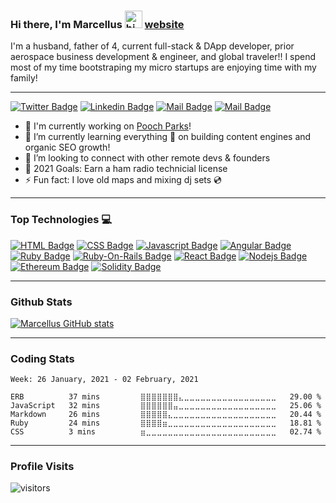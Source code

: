 ### Hi there, I'm Marcellus <img src="https://user-images.githubusercontent.com/1303154/88677602-1635ba80-d120-11ea-84d8-d263ba5fc3c0.gif" width="28px" alt="hi"> [website](https://marcellusspears.me)

I'm a husband, father of 4, current full-stack & DApp developer, prior aerospace business development & engineer, and global traveler!! I spend most of my time bootstraping my micro startups are enjoying time with my family!
<br />

---
[![Twitter Badge](https://img.shields.io/badge/-@marcellusspears-1ca0f1?style=flat&labelColor=1ca0f1&logo=twitter&logoColor=white&link=https://twitter.com/Ipenywis)](https://twitter.com/marcellusspears) 
[![Linkedin Badge](https://img.shields.io/badge/-marcellusspears-0e76a8?style=flat&labelColor=0e76a8&logo=linkedin&logoColor=white)](https://www.linkedin.com/in/marcellusspears/) [![Mail Badge](https://img.shields.io/badge/-@marcellusspears-e84393?style=flat&labelColor=e84393&logo=instagram&logoColor=white)](https://instagram.com/marcellusspears) [![Mail Badge](https://img.shields.io/badge/-marcellusspears-c0392b?style=flat&labelColor=c0392b&logo=gmail&logoColor=white)](mailto:marcellus.spears@gmail.com)


- 🔭 I'm currently working on [Pooch Parks](https://poochparks.com)!
- 🌱 I’m currently learning everything 🤣 on building content engines and organic SEO growth!
- 👯 I’m looking to connect with other remote devs & founders
- 🥅 2021 Goals: Earn a ham radio technicial license
- ⚡ Fun fact: I love old maps and mixing dj sets :cd:

---
### Top Technologies :computer:
[![HTML Badge](https://img.shields.io/badge/-HTML5-E34F26?style=for-the-badge&labelColor=black&logo=html5&logoColor=E34F26)](#) [![CSS Badge](https://img.shields.io/badge/-CSS3-1572B6?style=for-the-badge&labelColor=black&logo=css3&logoColor=1572B6)](#) [![Javascript Badge](https://img.shields.io/badge/-Javascript-F0DB4F?style=for-the-badge&labelColor=black&logo=javascript&logoColor=F0DB4F)](#) [![Angular Badge](https://img.shields.io/badge/-Angular-DD0031?style=for-the-badge&labelColor=black&logo=angular&logoColor=DD0031)](#) [![Ruby Badge](https://img.shields.io/badge/-Ruby-EA583B?style=for-the-badge&labelColor=black&logo=ruby&logoColor=EA583B)](#) [![Ruby-On-Rails Badge](https://img.shields.io/badge/-rubyonrails-CC0000?style=for-the-badge&labelColor=black&logo=ruby-on-rails&logoColor=CC0000)](#) [![React Badge](https://img.shields.io/badge/-React-61DBFB?style=for-the-badge&labelColor=black&logo=react&logoColor=61DBFB)](#) [![Nodejs Badge](https://img.shields.io/badge/-Nodejs-3C873A?style=for-the-badge&labelColor=black&logo=node.js&logoColor=3C873A)](#) [![Ethereum Badge](https://img.shields.io/badge/-Ethereum-3C3C3D?style=for-the-badge&labelColor=black&logo=ethereum&logoColor=3C3C3D)](#) [![Solidity Badge](https://img.shields.io/badge/-Solidity-363636?style=for-the-badge&labelColor=black&logo=solidity&logoColor=363636)](#)


---
### Github Stats

[![Marcellus GitHub stats](https://github-readme-stats.vercel.app/api?username=plaidpizazz&hide=issues,contribs&count_private=true&show_icons=true&theme=tokyonight)](https://github.com/anuraghazra/github-readme-stats)

---
### Coding Stats

<!--START_SECTION:waka-->
```text
Week: 26 January, 2021 - 02 February, 2021

ERB          37 mins         ⣿⣿⣿⣿⣿⣿⣿⣄⣀⣀⣀⣀⣀⣀⣀⣀⣀⣀⣀⣀⣀⣀⣀⣀⣀   29.00 % 
JavaScript   32 mins         ⣿⣿⣿⣿⣿⣿⣤⣀⣀⣀⣀⣀⣀⣀⣀⣀⣀⣀⣀⣀⣀⣀⣀⣀⣀   25.06 % 
Markdown     26 mins         ⣿⣿⣿⣿⣿⣄⣀⣀⣀⣀⣀⣀⣀⣀⣀⣀⣀⣀⣀⣀⣀⣀⣀⣀⣀   20.44 % 
Ruby         24 mins         ⣿⣿⣿⣿⣶⣀⣀⣀⣀⣀⣀⣀⣀⣀⣀⣀⣀⣀⣀⣀⣀⣀⣀⣀⣀   18.81 % 
CSS          3 mins          ⣶⣀⣀⣀⣀⣀⣀⣀⣀⣀⣀⣀⣀⣀⣀⣀⣀⣀⣀⣀⣀⣀⣀⣀⣀   02.74 % 
```
<!--END_SECTION:waka-->

---
### Profile Visits

![visitors](https://visitor-badge.glitch.me/badge?page_id=plaidpizazz.plaidpizazz)

<br />
<!-- ### 📕 Latest Blog Posts -->
<br />
<!-- BLOG-POST-LIST:START -->

<!-- BLOG-POST-LIST:END -->
<!-- ➡️ [more blog posts...](https://marcellusspears.com/blog) -->

<br />
<!-- ### Spotify Playing 🎧 -->

<!-- ### 📺 Latest YouTube Videos -->

<!-- YOUTUBE:START -->

<!-- YOUTUBE:END -->

<!-- ➡️ [more videos...](https://youtube.com/plaidpizazz) -->



<!-- <details>
  <summary>:zap: Recent GitHub Activity</summary>

</details>

<details>
  <summary>:zap: GitHub Stats</summary>

</details> -->

[website]: https://marcellusspears.com
[poochparks]: https://poochparks.com
[projects]: https://marcellusspears.com/projects
[twitter]: https://twitter.com/marcellusspears
[instagram]: https://instagram.com/marcellusspears
[linkedin]: https://linkedin.com/in/marcellusspears